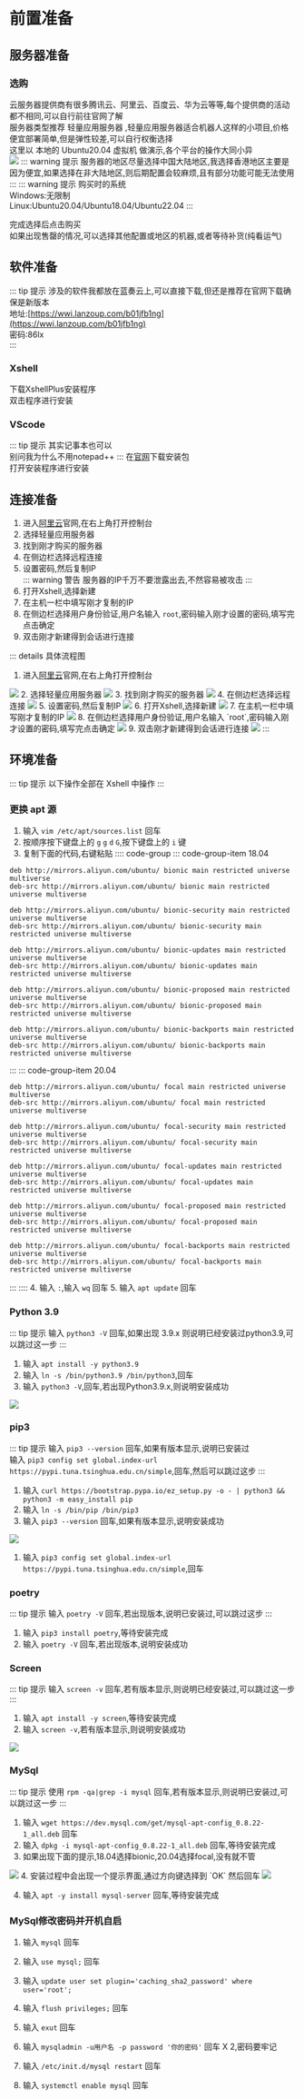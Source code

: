 # 前置准备
## 服务器准备
### 选购
云服务器提供商有很多腾讯云、阿里云、百度云、华为云等等,每个提供商的活动都不相同,可以自行前往官网了解  
服务器类型推荐 轻量应用服务器 ,轻量应用服务器适合机器人这样的小项目,价格便宜部署简单,但是弹性较差,可以自行权衡选择  
这里以 本地的 Ubuntu20.04 虚拟机 做演示,各个平台的操作大同小异  
<img src='/image/easy/pre/server_buy.gif'>
::: warning 提示
服务器的地区尽量选择中国大陆地区,我选择香港地区主要是因为便宜,如果选择在非大陆地区,则后期配置会较麻烦,且有部分功能可能无法使用
:::
::: warning 提示
购买时的系统  
Windows:无限制  
Linux:Ubuntu20.04/Ubuntu18.04/Ubuntu22.04
:::

完成选择后点击购买  
如果出现售罄的情况,可以选择其他配置或地区的机器,或者等待补货(纯看运气)  

## 软件准备
::: tip 提示
涉及的软件我都放在蓝奏云上,可以直接下载,但还是推荐在官网下载确保是新版本  
地址:[https://wwi.lanzoup.com/b01jfb1ng](https://wwi.lanzoup.com/b01jfb1ng)  
密码:86lx  
:::
### Xshell
下载XshellPlus安装程序  
双击程序进行安装

### VScode
::: tip 提示
其实记事本也可以  
别问我为什么不用notepad++
:::
在[官网](https://code.visualstudio.com/Download)下载安装包  
打开安装程序进行安装

## 连接准备
1. 进入[阿里云](https://aliyun.com)官网,在右上角打开控制台  
2. 选择轻量应用服务器  
3. 找到刚才购买的服务器  
4. 在侧边栏选择远程连接  
5. 设置密码,然后复制IP  
::: warning 警告
服务器的IP千万不要泄露出去,不然容易被攻击
:::
6. 打开Xshell,选择新建  
7. 在主机一栏中填写刚才复制的IP  
8. 在侧边栏选择用户身份验证,用户名输入 `root`,密码输入刚才设置的密码,填写完点击确定  
9. 双击刚才新建得到会话进行连接  

::: details 具体流程图
1. 进入[阿里云](https://aliyun.com)官网,在右上角打开控制台   
<img src='/image/easy/pre/con1.png'>
2. 选择轻量应用服务器  
<img src='/image/easy/pre/con2.png'>
3. 找到刚才购买的服务器  
<img src='/image/easy/pre/con3.png'>
4. 在侧边栏选择远程连接  
<img src='/image/easy/pre/con4.png'>
5. 设置密码,然后复制IP  
<img src='/image/easy/pre/con5.png'>
6. 打开Xshell,选择新建  
<img src='/image/easy/pre/con6.png'>
7. 在主机一栏中填写刚才复制的IP  
<img src='/image/easy/pre/con7.png'>
8. 在侧边栏选择用户身份验证,用户名输入 `root`,密码输入刚才设置的密码,填写完点击确定  
<img src='/image/easy/pre/con8.png'>
9. 双击刚才新建得到会话进行连接  
<img src='/image/easy/pre/con9.png'>
:::

## 环境准备
::: tip 提示
以下操作全部在 Xshell 中操作
:::
### 更换 apt 源
1. 输入 `vim /etc/apt/sources.list` 回车  
2. 按顺序按下键盘上的 `g` `g` `d` `G`,按下键盘上的 `i` 键  
3. 复制下面的代码,右键粘贴
:::: code-group
::: code-group-item 18.04
```shell
deb http://mirrors.aliyun.com/ubuntu/ bionic main restricted universe multiverse
deb-src http://mirrors.aliyun.com/ubuntu/ bionic main restricted universe multiverse

deb http://mirrors.aliyun.com/ubuntu/ bionic-security main restricted universe multiverse
deb-src http://mirrors.aliyun.com/ubuntu/ bionic-security main restricted universe multiverse

deb http://mirrors.aliyun.com/ubuntu/ bionic-updates main restricted universe multiverse
deb-src http://mirrors.aliyun.com/ubuntu/ bionic-updates main restricted universe multiverse

deb http://mirrors.aliyun.com/ubuntu/ bionic-proposed main restricted universe multiverse
deb-src http://mirrors.aliyun.com/ubuntu/ bionic-proposed main restricted universe multiverse

deb http://mirrors.aliyun.com/ubuntu/ bionic-backports main restricted universe multiverse
deb-src http://mirrors.aliyun.com/ubuntu/ bionic-backports main restricted universe multiverse
```
:::
::: code-group-item 20.04
```shell
deb http://mirrors.aliyun.com/ubuntu/ focal main restricted universe multiverse
deb-src http://mirrors.aliyun.com/ubuntu/ focal main restricted universe multiverse

deb http://mirrors.aliyun.com/ubuntu/ focal-security main restricted universe multiverse
deb-src http://mirrors.aliyun.com/ubuntu/ focal-security main restricted universe multiverse

deb http://mirrors.aliyun.com/ubuntu/ focal-updates main restricted universe multiverse
deb-src http://mirrors.aliyun.com/ubuntu/ focal-updates main restricted universe multiverse

deb http://mirrors.aliyun.com/ubuntu/ focal-proposed main restricted universe multiverse
deb-src http://mirrors.aliyun.com/ubuntu/ focal-proposed main restricted universe multiverse

deb http://mirrors.aliyun.com/ubuntu/ focal-backports main restricted universe multiverse
deb-src http://mirrors.aliyun.com/ubuntu/ focal-backports main restricted universe multiverse
```
:::
::::
4. 输入 `:`,输入 `wq` 回车
5. 输入 `apt update` 回车

### Python 3.9
::: tip 提示
输入 `python3 -V` 回车,如果出现 3.9.x 则说明已经安装过python3.9,可以跳过这一步
:::
1. 输入 `apt install -y python3.9`
2. 输入 `ln -s /bin/python3.9 /bin/python3`,回车
3. 输入 `python3 -V`,回车,若出现Python3.9.x,则说明安装成功  
<img src='/image/easy/pre/python4.png'>

### pip3
::: tip 提示
输入 `pip3 --version` 回车,如果有版本显示,说明已安装过  
输入 `pip3 config set global.index-url https://pypi.tuna.tsinghua.edu.cn/simple`,回车,然后可以跳过这步
:::
1. 输入 `curl https://bootstrap.pypa.io/ez_setup.py -o - | python3 && python3 -m easy_install pip`
2. 输入 `ln -s /bin/pip /bin/pip3`
3. 输入 `pip3 --version` 回车,如果有版本显示,说明安装成功 
<img src='/image/easy/pre/python5.png'>

1. 输入 `pip3 config set global.index-url https://pypi.tuna.tsinghua.edu.cn/simple`,回车  


### poetry
::: tip 提示
输入 `poetry -V` 回车,若出现版本,说明已安装过,可以跳过这步
:::
1. 输入 `pip3 install poetry`,等待安装完成  
2. 输入 `poetry -V` 回车,若出现版本,说明安装成功  

### Screen
::: tip 提示
输入 `screen -v` 回车,若有版本显示,则说明已经安装过,可以跳过这一步
:::
1. 输入 `apt install -y screen`,等待安装完成
2. 输入 `screen -v`,若有版本显示,则说明安装成功
<img src='/image/easy/pre/screen1.png'>

### MySql
::: tip 提示
使用 `rpm -qa|grep -i mysql` 回车,若有版本显示,则说明已安装过,可以跳过这一步
:::
1. 输入 `wget https://dev.mysql.com/get/mysql-apt-config_0.8.22-1_all.deb` 回车
2. 输入 `dpkg -i mysql-apt-config_0.8.22-1_all.deb` 回车,等待安装完成
3. 如果出现下面的提示,18.04选择bionic,20.04选择focal,没有就不管
<img src="/image/easy/pre/mysql2.png">
4. 安装过程中会出现一个提示界面,通过方向键选择到 `OK` 然后回车
<img src='/image/easy/pre/mysql1.png'>

4. 输入 `apt -y install mysql-server` 回车,等待安装完成

### MySql修改密码并开机自启
1. 输入 `mysql` 回车
2. 输入 `use mysql;` 回车
3. 输入 `update user set plugin='caching_sha2_password' where user='root';`
4. 输入 `flush privileges;` 回车
5. 输入 `exut` 回车

6. 输入 `mysqladmin -u用户名 -p password '你的密码'` 回车 X 2,密码要牢记
7. 输入 `/etc/init.d/mysql restart` 回车
8. 输入 `systemctl enable mysql` 回车
